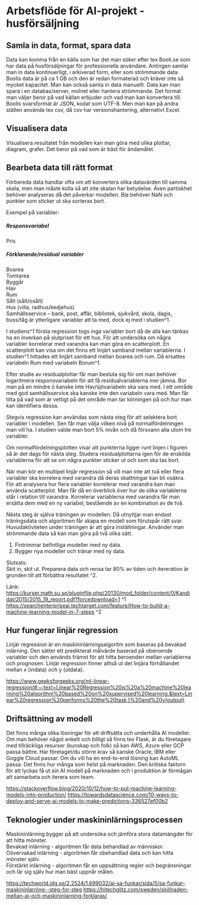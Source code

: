 #  Arbetsflöde för AI-projekt - husförsäljning

## Samla in data, format, spara data
Data kan komma från en källa som har det man söker efter tex Booli.se som har data på husförsäljningar för professionella användare.  Antingen samlar man in data kontinuerligt, i arkiverad form, eller som strömmande data. Boolis data är på ca 1 GB och den är redan formaterad och kräver inte så mycket kapacitet. Man kan också samla in data manuellt. 
Data kan man spara i en databas/server, molnet eller hantera strömmande. 
Det format man väljer beror på vad källan erbjuder och vad man kan konvertera till.
Boolis svarsformat är JSON, kodat som UTF-8. Men man kan på andra ställen använda tex csv, då csv har versionshantering, alternativt Excel.

## Visualisera data
Visualisera resultatet från modellen kan man göra med olika plottar, diagram, grafer. Det beror på vad som är bäst för ändamålet. 

## Bearbeta data till rätt format
Förbereda data handlar ofta om att konvertera olika datavärden till samma skala, men man måste kolla så att inte skalan har betydelse. Även partiskhet behöver analyseras då det påverkar modellen. Bla behöver NaN och punkter som sticker ut ska sorteras bort.

Exempel på variabler: 
##### Responsvariabel  
Pris
##### Förklarande/residual variabler  
Boarea  
Tomtarea  
Byggår  
Hav  
Rum  
Sålt (sålt/osålt)  
Hus (villa, radhus/kedjehus)  
Samhällsservice – bank, post, affär, bibliotek, sjukvård, skola, dagis, buss/tåg är ytterligare variabler att ta med, dock ej med i studien^1.

I studiens^1 första regression togs inga variabler bort då de alla kan tänkas ha en inverkan på slutpriset för ett hus. 
För att undersöka om några variabler korrelerar med varandra kan man göra en scatterplott. En scatterplott kan visa om det finns ett linjärt samband mellan variablerna. I studien^1 hittades ett linjärt samband mellan boarea och rum. Då ersattes variabeln Rum med variabeln Borum^1. 

Efter studie av residualplottar får man besluta sig för om man behöver logaritmera responsvariabeln för att få residualvariablerna mer jämna.
Bor man på en mindre ö kanske inte Hav/sjövariabeln ska vara med. I ett område med god samhällsservice ska kanske inte den variabeln vara med. Man får titta på vad som är vettigt på det område man tar körningen på och hur man kan identifiera dessa. 

Stegvis regression kan användas som nästa steg för att selektera bort variabler i modellen.
Sen får man välja vilken nivå på normalfördelningen man vill ha. I studien valde man bort 5% nivån och då försvann alla utom tre variabler. 

Om normalfördelningsplotten visar att punkterna ligger runt linjen i figuren så är det dags för nästa steg. Studera residualplottarna igen för de enskilda variablerna för att se om några punkter sticker ut och som ska tas bort.

När man kör en multipel linjär regression så vill man inte att två eller flera variabler ska korrelera med varandra då deras skattningar kan bli osäkra. För att analysera hur flera variabler korrelerar med varandra kan man använda scatterplot. Man får då en överblick över hur de olika variablerna står i relation till varandra. Korrelerar variablerna med varandra får man ersätta dem med en ny variabel, bestående av en kombination av de två. 

Nästa steg är själva träningen av modellen. Då utnyttjar man endast träningsdata och algoritmen får skapa en modell som förutspår rätt svar. Huvudaktiviteten under träningen är att göra inställningar.
Använder man strömmande data så kan man göra på två olika sätt. 
1. Fintrimmar befintliga modeller med ny data. 
2. Bygger nya modeller och tränar med ny data.

Slutsats:  
Skit in, skit ut. Preparera data och rensa tar 80% av tiden och itereration är grunden till att förbättra resultatet ^2.

Länk:  
https://kurser.math.su.se/pluginfile.php/20130/mod_folder/content/0/Kandidat/2015/2015_19_report.pdf?forcedownload=1 ^1  
https://searchenterpriseai.techtarget.com/feature/How-to-build-a-machine-learning-model-in-7-steps ^2

## Hur fungerar linjär regression
Linjär regression är en maskininlärningsalgoritm som baseras på bevakad inlärning. Den sätter ett predikterat målvärde baserad på oberoende variabler och den används främst för att hitta beroenden mellan variablerna och prognosen. Linjär regression finner alltså ut det linjära förhållandet mellan x (indata) och y (utdata).

https://www.geeksforgeeks.org/ml-linear-regression/#:~:text=Linear%20Regression%20is%20a%20machine%20learning%20algorithm%20based%20on%20supervised%20learning.&text=Linear%20regression%20performs%20the%20task,)%20and%20y(output)


## Driftsättning av modell
Det finns många olika lösningar för att driftsätta och underhålla AI modeller.
Om man behöver något enkelt och billigt så finns tex Flask, är du företagare med tillräckliga resurser (kunskap och folk)  så kan AWS, Azure eller GCP passa bättre. Har företaget/du större krav så kanske Oracle, IBM eller Goggle Cloud passar. Om du vill ha en end-to-end lösning kan AutoML passa. Det finns hur många som helst på marknaden. 
Den kritiska faktorn för att lyckas få ut sin AI modell på marknaden och i produktion är förmågan att samarbeta och iterera som team.

https://stackoverflow.blog/2020/10/12/how-to-put-machine-learning-models-into-production/
https://towardsdatascience.com/10-ways-to-deploy-and-serve-ai-models-to-make-predictions-336527ef00b2

## Teknologier under maskininlärningsprocessen
Maskininlärning bygger på att undersöka och jämföra stora datamängder för att hitta mönster.  
Bevakad inlärning - algoritmen får data behandlad av människor.  
Oövervakad inlärning - algoritmen får obehandlad data och kan hitta mönster själv.  
Förstärkt inlärning - algoritmen får en uppsättning regler och begränsningar och lär sig själv hur man bäst uppnår målen.

https://techworld.idg.se/2.2524/1.699032/ai-sa-funkar/sida/5/sa-funkar-maskininlarning--steg-for-steg
https://hitechglitz.com/sweden/skillnaden-mellan-ai-och-maskininlarning-forklaras/
